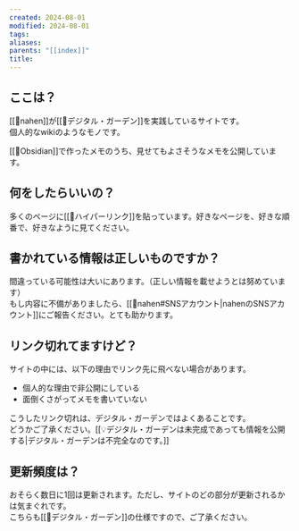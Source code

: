 ```yaml
---
created: 2024-08-01
modified: 2024-08-01
tags: 
aliases: 
parents: "[[index]]"
title: 
---
```

## ここは？
[[👤nahen]]が[[📝デジタル・ガーデン]]を実践しているサイトです。  
個人的なwikiのようなモノです。

[[🧰Obsidian]]で作ったメモのうち、見せてもよさそうなメモを公開しています。

## 何をしたらいいの？
多くのページに[[📝ハイパーリンク]]を貼っています。好きなページを、好きな順番で、好きなように見てください。

## 書かれている情報は正しいものですか？
間違っている可能性は大いにあります。（正しい情報を載せようとは努めています）  
もし内容に不備がありましたら、[[👤nahen#SNSアカウント|nahenのSNSアカウント]]にご報告ください。とても助かります。

## リンク切れてますけど？
サイトの中には、以下の理由でリンク先に飛べない場合があります。
- 個人的な理由で非公開にしている
- 面倒くさがってメモを書いていない

こうしたリンク切れは、デジタル・ガーデンではよくあることです。  
どうかご了承ください。[[💡デジタル・ガーデンは未完成であっても情報を公開する|デジタル・ガーデンは不完全なのです。]]

## 更新頻度は？
おそらく数日に1回は更新されます。ただし、サイトのどの部分が更新されるかは気まぐれです。  
こちらも[[📝デジタル・ガーデン]]の仕様ですので、ご了承ください。